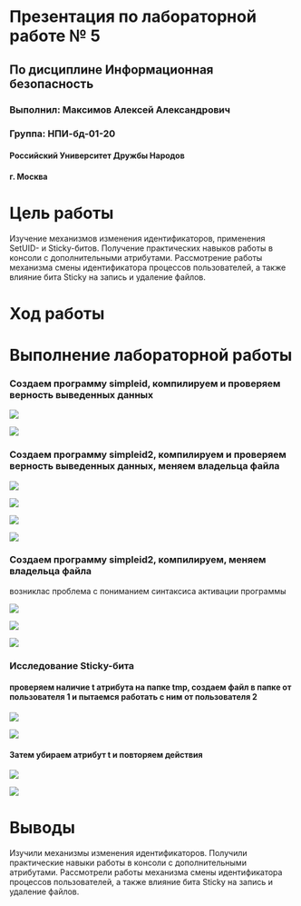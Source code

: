 
# Презентация по лабораторной работе № 5

## По дисциплине Информационная безопасность

### Выполнил: Максимов Алексей Александрович
### Группа: НПИ-бд-01-20

  #### Российский Университет Дружбы Народов
  #### г. Москва


# Цель работы

Изучение механизмов изменения идентификаторов, применения SetUID- и Sticky-битов. Получение практических навыков работы в консоли с дополнительными атрибутами. Рассмотрение работы механизма смены идентификатора процессов пользователей, а также влияние бита Sticky на запись и удаление файлов.

# Ход работы

# Выполнение лабораторной работы
### Создаем программу simpleid, компилируем и проверяем верность выведенных данных

![](image/1.PNG)


![](image/2.PNG)

### Создаем программу simpleid2, компилируем и проверяем верность выведенных данных, меняем владельца файла

![](image/3.PNG)


![](image/4.PNG)



![](image/5.PNG)


![](image/6.PNG)

###  Создаем программу simpleid2, компилируем, меняем владельца файла
возниклас проблема с пониманием синтаксиса активации программы

![](image/7.PNG)

![](image/8.PNG)

![](image/9.PNG)

### Исследование Sticky-бита
#### проверяем наличие t атрибута на папке tmp, создаем файл в папке от пользователя 1 и пытаемся работать с ним от пользователя 2

![](image/10.PNG)

![](image/14.PNG)

#### Затем убираем атрибут t и повторяем действия

![](image/12PNG)

![](image/13.PNG)


# Выводы

Изучили механизмы изменения идентификаторов. Получили практические навыки работы в консоли с дополнительными атрибутами. Рассмотрели работы механизма смены идентификатора процессов пользователей, а также влияние бита Sticky на запись и удаление файлов.
